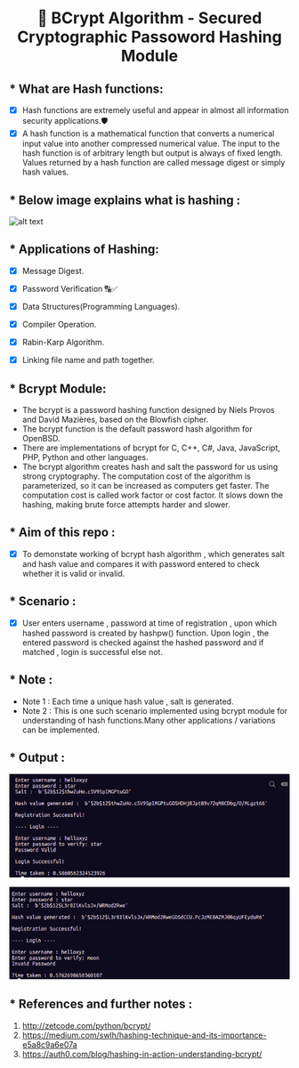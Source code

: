 <h1 align="center">🔑 BCrypt Algorithm - Secured Cryptographic Passoword Hashing Module </h1>

## * What are Hash functions:

* [x] Hash functions are extremely useful and appear in almost all information security applications.🛡️
* [x] A hash function is a mathematical function that converts a numerical input value into another compressed numerical value.
     The input to the hash function is of arbitrary length but output is always of fixed length. 
     Values returned by a hash function are called message digest or simply hash values. 

## * Below image explains what is hashing  :
![alt text](https://encrypted-tbn0.gstatic.com/images?q=tbn%3AANd9GcQozQ2Wa7N64FZ8e7d1D7VPicqVmbv7TXvQOg&usqp=CAU)


## * Applications of Hashing:

* [x] Message Digest.
* [x] Password Verification 🔠✅
* [x] Data Structures(Programming Languages).
* [x] Compiler Operation.
* [x] Rabin-Karp Algorithm.
* [x] Linking file name and path together.



## * Bcrypt Module:

* The bcrypt is a password hashing function designed by Niels Provos and David Mazières, based on the Blowfish cipher. 
* The bcrypt function is the default password hash algorithm for OpenBSD. 
* There are implementations of bcrypt for C, C++, C#, Java, JavaScript, PHP, Python and other languages. 
* The bcrypt algorithm creates hash and salt the password for us using strong cryptography. The computation cost of the algorithm is parameterized, so it can be increased as computers get faster. The computation cost is called work factor or cost factor. It slows down the hashing, making brute force attempts harder and slower.

## * Aim of this repo :
* [x] To demonstate working of bcrypt hash algorithm , which generates salt and hash value and compares it with password entered to check whether it is valid or invalid.

## * Scenario :
* [x] User enters username , password at time of registration , upon which hashed password is created by hashpw() function. Upon login , the entered password is checked against the hashed password and if matched , login is successful else not.


## * Note  :
* Note 1 : Each time a unique hash value , salt is generated.
* Note 2 : This is one such scenario implemented using bcrypt module for understanding of hash functions.Many other applications / variations can be implemented. 


## * Output  :
![](./output1.png)

![](./output_2.png)

## * References and further notes   :
1. http://zetcode.com/python/bcrypt/
2. https://medium.com/swlh/hashing-technique-and-its-importance-e5a8c9a6e07a
3. https://auth0.com/blog/hashing-in-action-understanding-bcrypt/
